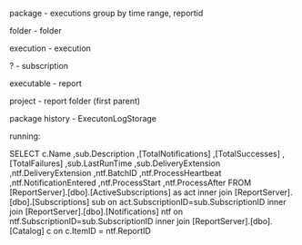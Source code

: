 package - executions group by time range, reportid

folder - folder

execution - execution

? - subscription

executable - report

project - report folder (first parent)

package history - ExecutonLogStorage

running:

SELECT 
		c.Name
	   ,sub.Description
      ,[TotalNotifications]
      ,[TotalSuccesses]
      ,[TotalFailures]
	  ,sub.LastRunTime
	  ,sub.DeliveryExtension
	  ,ntf.DeliveryExtension
	  ,ntf.BatchID
	  ,ntf.ProcessHeartbeat
	  ,ntf.NotificationEntered
	  ,ntf.ProcessStart
	  ,ntf.ProcessAfter
  FROM [ReportServer].[dbo].[ActiveSubscriptions] as act
  inner join [ReportServer].[dbo].[Subscriptions] sub
  on act.SubscriptionID=sub.SubscriptionID
  inner join  [ReportServer].[dbo].[Notifications] ntf
  on ntf.SubscriptionID=sub.SubscriptionID 
  inner join [ReportServer].[dbo].[Catalog] c
  on c.ItemID = ntf.ReportID
